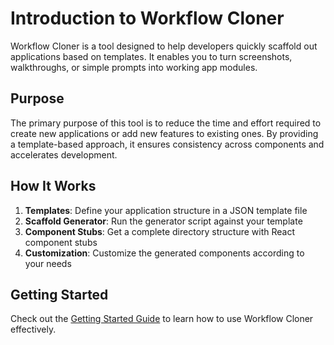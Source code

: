 # Introduction to Workflow Cloner

Workflow Cloner is a tool designed to help developers quickly scaffold out applications based on templates. It enables you to turn screenshots, walkthroughs, or simple prompts into working app modules.

## Purpose

The primary purpose of this tool is to reduce the time and effort required to create new applications or add new features to existing ones. By providing a template-based approach, it ensures consistency across components and accelerates development.

## How It Works

1. **Templates**: Define your application structure in a JSON template file
2. **Scaffold Generator**: Run the generator script against your template
3. **Component Stubs**: Get a complete directory structure with React component stubs
4. **Customization**: Customize the generated components according to your needs

## Getting Started

Check out the [Getting Started Guide](./01-user-journeys.md) to learn how to use Workflow Cloner effectively. 